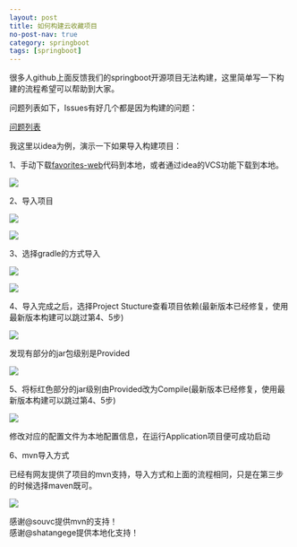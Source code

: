 ```yaml
---
layout: post
title: 如何构建云收藏项目
no-post-nav: true
category: springboot 
tags: [springboot]
---
```


很多人github上面反馈我们的springboot开源项目无法构建，这里简单写一下构建的流程希望可以帮助到大家。

问题列表如下，Issues有好几个都是因为构建的问题：

[问题列表](https://github.com/cloudfavorites/favorites-web/issues)


我这里以idea为例，演示一下如果导入构建项目：

1、手动下载[favorites-web](https://github.com/cloudfavorites/favorites-web)代码到本地，或者通过idea的VCS功能下载到本地。

 
![](https://hunzino1.github.io/assets/images/2017/cloudfavorites/gradle1.png)


2、导入项目

 
![](https://hunzino1.github.io/assets/images/2017/cloudfavorites/gradle2.png)


 
![](https://hunzino1.github.io/assets/images/2017/cloudfavorites/gradle3.png)


3、选择gradle的方式导入

 
![](https://hunzino1.github.io/assets/images/2017/cloudfavorites/gradle4.png)


 
![](https://hunzino1.github.io/assets/images/2017/cloudfavorites/gradle5.png)


4、导入完成之后，选择Project Stucture查看项目依赖(最新版本已经修复，使用最新版本构建可以跳过第4、5步)


 
![](https://hunzino1.github.io/assets/images/2017/cloudfavorites/gradle6.png)


发现有部分的jar包级别是Provided  

 
![](https://hunzino1.github.io/assets/images/2017/cloudfavorites/gradle7.png)


5、将标红色部分的jar级别由Provided改为Compile(最新版本已经修复，使用最新版本构建可以跳过第4、5步)

 
![](https://hunzino1.github.io/assets/images/2017/cloudfavorites/gradle8.png)

修改对应的配置文件为本地配置信息，在运行Application项目便可成功启动


6、mvn导入方式

已经有网友提供了项目的mvn支持，导入方式和上面的流程相同，只是在第三步的时候选择maven既可。


 
![](https://hunzino1.github.io/assets/images/2017/cloudfavorites/mvn3.png)


感谢@souvc提供mvn的支持！  
感谢@shatangege提供本地化支持！